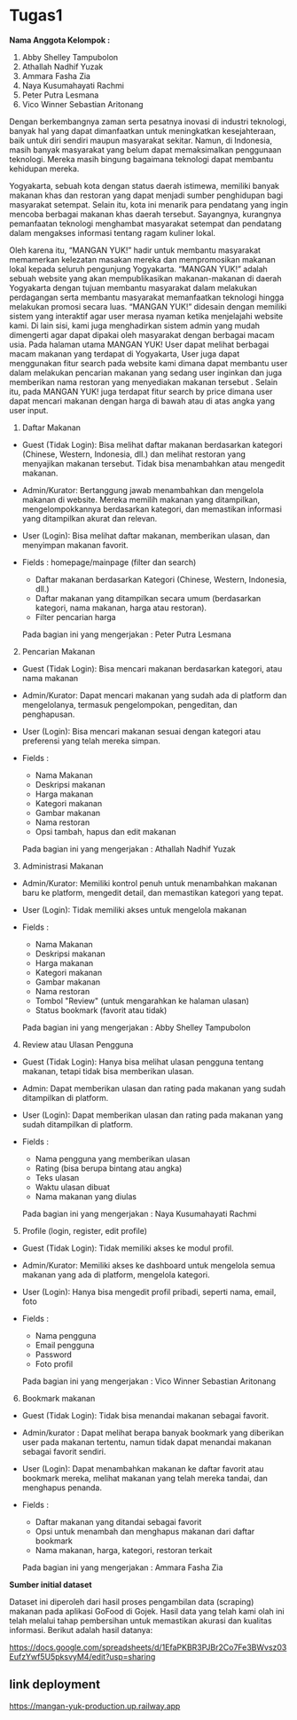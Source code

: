 # Tugas1 

**Nama Anggota Kelompok :**
1. Abby Shelley Tampubolon
2. Athallah Nadhif Yuzak
3. Ammara Fasha Zia
4. Naya Kusumahayati Rachmi
5. Peter Putra Lesmana
6. Vico Winner Sebastian Aritonang 

Dengan berkembangnya zaman serta pesatnya inovasi di industri teknologi, banyak hal yang dapat dimanfaatkan untuk meningkatkan kesejahteraan, baik untuk diri sendiri maupun masyarakat sekitar. Namun, di Indonesia, masih banyak masyarakat yang belum dapat memaksimalkan penggunaan teknologi. Mereka masih bingung bagaimana teknologi dapat membantu kehidupan mereka.

Yogyakarta, sebuah kota dengan status daerah istimewa, memiliki banyak makanan khas dan restoran yang dapat menjadi sumber penghidupan bagi masyarakat setempat. Selain itu, kota ini menarik para pendatang yang ingin mencoba berbagai makanan khas daerah tersebut. Sayangnya, kurangnya pemanfaatan teknologi menghambat masyarakat setempat dan pendatang dalam mengakses informasi tentang ragam kuliner lokal.

Oleh karena itu, “MANGAN YUK!” hadir untuk membantu masyarakat memamerkan kelezatan masakan mereka dan mempromosikan makanan lokal kepada seluruh pengunjung Yogyakarta. “MANGAN YUK!” adalah sebuah website yang akan mempublikasikan makanan-makanan di daerah Yogyakarta dengan tujuan membantu masyarakat dalam melakukan perdagangan serta membantu masyarakat memanfaatkan teknologi hingga melakukan promosi secara luas. “MANGAN YUK!” didesain dengan memiliki sistem yang interaktif agar user merasa nyaman ketika menjelajahi website kami. Di lain sisi, kami juga menghadirkan sistem admin yang mudah dimengerti agar dapat dipakai oleh masyarakat dengan berbagai macam usia. Pada halaman utama MANGAN YUK! User dapat melihat berbagai macam makanan yang terdapat di Yogyakarta, User juga dapat menggunakan fitur search pada website kami dimana dapat membantu user dalam melakukan pencarian makanan yang sedang user inginkan dan juga memberikan nama restoran yang menyediakan makanan tersebut . Selain itu, pada MANGAN YUK! juga terdapat fitur search by price dimana user dapat mencari makanan dengan harga di bawah atau di atas angka yang user input.



1. Daftar Makanan
   
- Guest (Tidak Login): Bisa melihat daftar makanan berdasarkan kategori
(Chinese, Western, Indonesia, dll.) dan melihat restoran yang menyajikan
makanan tersebut. Tidak bisa menambahkan atau mengedit makanan.
- Admin/Kurator: Bertanggung jawab menambahkan dan mengelola makanan di
website. Mereka memilih makanan yang ditampilkan, mengelompokkannya berdasarkan kategori, dan memastikan informasi yang ditampilkan akurat dan relevan.
- User (Login): Bisa melihat daftar makanan, memberikan ulasan, dan menyimpan makanan favorit.
- Fields : homepage/mainpage (filter dan search)
  - Daftar makanan berdasarkan Kategori (Chinese, Western, Indonesia, dll.)
  - Daftar makanan yang ditampilkan secara umum (berdasarkan kategori,
  nama makanan, harga atau restoran).
  - Filter pencarian harga
  
  Pada bagian ini yang mengerjakan : Peter Putra Lesmana

 2. Pencarian Makanan
    
- Guest (Tidak Login): Bisa mencari makanan berdasarkan kategori, atau nama
makanan
- Admin/Kurator: Dapat mencari makanan yang sudah ada di platform dan
mengelolanya, termasuk pengelompokan, pengeditan, dan penghapusan.
- User (Login): Bisa mencari makanan sesuai dengan kategori atau preferensi
yang telah mereka simpan.
- Fields :
  - Nama Makanan
  - Deskripsi makanan
  - Harga makanan
  - Kategori makanan
  - Gambar makanan
  - Nama restoran
  - Opsi tambah, hapus dan edit makanan
  
  Pada bagian ini yang mengerjakan : Athallah Nadhif Yuzak

3. Administrasi Makanan
   
- Admin/Kurator: Memiliki kontrol penuh untuk menambahkan makanan baru ke
platform, mengedit detail, dan memastikan kategori yang tepat.
- User (Login): Tidak memiliki akses untuk mengelola makanan
- Fields :
  - Nama Makanan
  - Deskripsi makanan
  - Harga makanan
  - Kategori makanan
  - Gambar makanan
  - Nama restoran
  - Tombol "Review" (untuk mengarahkan ke halaman ulasan)
  - Status bookmark (favorit atau tidak)
  
  Pada bagian ini yang mengerjakan : Abby Shelley Tampubolon

4. Review atau Ulasan Pengguna

- Guest (Tidak Login): Hanya bisa melihat ulasan pengguna tentang makanan, tetapi tidak bisa memberikan ulasan.
- Admin: Dapat memberikan ulasan dan rating pada makanan yang sudah ditampilkan di platform.
- User (Login): Dapat memberikan ulasan dan rating pada makanan yang sudah ditampilkan di platform.
- Fields :
  - Nama pengguna yang memberikan ulasan
  - Rating (bisa berupa bintang atau angka)
  - Teks ulasan
  - Waktu ulasan dibuat
  - Nama makanan yang diulas
  
  Pada bagian ini yang mengerjakan : Naya Kusumahayati Rachmi

5. Profile (login, register, edit profile)
   
- Guest (Tidak Login): Tidak memiliki akses ke modul profil.
- Admin/Kurator: Memiliki akses ke dashboard untuk mengelola semua makanan
yang ada di platform, mengelola kategori.
- User (Login): Hanya bisa mengedit profil pribadi, seperti nama, email, foto
- Fields :
  - Nama pengguna
  - Email pengguna
  - Password
  - Foto profil
  
  Pada bagian ini yang mengerjakan : Vico Winner Sebastian Aritonang

6. Bookmark makanan
   
- Guest (Tidak Login): Tidak bisa menandai makanan sebagai favorit.
- Admin/kurator : Dapat melihat berapa banyak bookmark yang diberikan user
pada makanan tertentu, namun tidak dapat menandai makanan sebagai favorit
sendiri.
- User (Login): Dapat menambahkan makanan ke daftar favorit atau bookmark
mereka, melihat makanan yang telah mereka tandai, dan menghapus penanda.
- Fields :
  - Daftar makanan yang ditandai sebagai favorit
  - Opsi untuk menambah dan menghapus makanan dari daftar bookmark
  - Nama makanan, harga, kategori, restoran terkait
  
  Pada bagian ini yang mengerjakan : Ammara Fasha Zia


**Sumber initial dataset**

Dataset ini diperoleh dari hasil proses pengambilan data (scraping) makanan pada aplikasi GoFood di Gojek. Hasil data yang telah kami olah ini telah melalui tahap pembersihan untuk memastikan akurasi dan kualitas informasi. Berikut adalah hasil datanya:

https://docs.google.com/spreadsheets/d/1EfaPKBR3PJBr2Co7Fe3BWvsz03EufzYwf5U5pksvyM4/edit?usp=sharing 

## link deployment ##
https://mangan-yuk-production.up.railway.app
